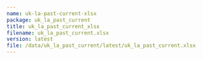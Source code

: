 ```yaml
---
name: uk-la-past-current-xlsx
package: uk_la_past_current
title: uk_la_past_current_xlsx
filename: uk_la_past_current.xlsx
version: latest
file: /data/uk_la_past_current/latest/uk_la_past_current.xlsx
---
```

